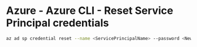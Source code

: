 # Azure - Azure CLI - Reset Service Principal credentials

```bash
az ad sp credential reset --name <ServicePrincipalName> --password <NewStrongPassword>
```
